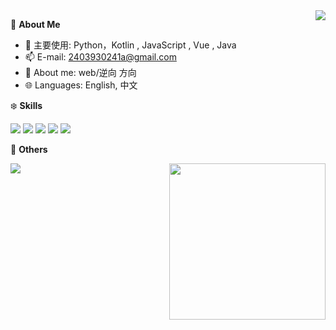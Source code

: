 <a href="#">
  <img align="right" src="https://github-readme-stats.vercel.app/api?username=Nuyoah-Yc&count_private=true&show_icons=true" />
</a>


🍓 **About Me**

- 🔭 主要使用: Python，Kotlin , JavaScript , Vue , Java
- 📫 E-mail: 2403930241a@gmail.com
- 👯 About me: web/逆向 方向
- 🌐 Languages: English, 中文

❄️ **Skills**

![](https://img.shields.io/badge/-Python-3e74a2?style=flat-square&logo=Python&logoColor=fff)
![](https://img.shields.io/badge/-Node.js-339933?style=flat-square&logo=Node.js&logoColor=fff)
![](https://img.shields.io/badge/-Vue-4fc08d?style=flat-square&logo=Vue.js&logoColor=fff)
![](https://img.shields.io/badge/-Docker-2496ED?style=flat-square&logo=Docker&logoColor=fff)
![](https://img.shields.io/badge/-Linux-000000?style=flat-square&logo=Linux&logoColor=fff)


🎄 **Others**

<img align= "right" width= "250" src= "https://pa1.narvii.com/6580/8098c6e9207376889eeb0532d9f5a0723c4d73f5_hq.gif"/>
<img src="https://github-readme-stats.vercel.app/api/top-langs/?username=Nuyoah-Yc" />
